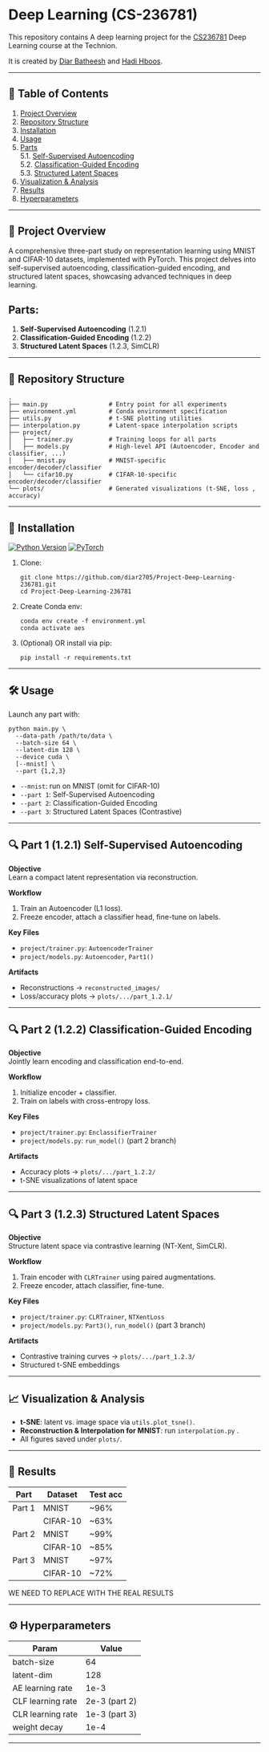 # Deep Learning (CS-236781)

This repository contains A deep learning project for the [CS236781](https://vistalab-technion.github.io/cs236781/) Deep Learning course at the Technion.

It is created by [Diar Batheesh](https://github.com/diar2705) and [Hadi Hboos](https://github.com/HadiHboos1).

---

## 📑 Table of Contents

1. [Project Overview](#-project-overview)  
2. [Repository Structure](#-repository-structure)  
3. [Installation](#-installation)  
4. [Usage](#-usage)  
5. [Parts](#-parts)  
   5.1. [Self-Supervised Autoencoding](#-part-121-self-supervised-autoencoding)  
   5.2. [Classification-Guided Encoding](#-part-122-classification-guided-encoding)  
   5.3. [Structured Latent Spaces](#-part-123-structured-latent-spaces)  
6. [Visualization & Analysis](#-visualization--analysis)  
7. [Results](#-results)  
8. [Hyperparameters](#-hyperparameters)

---


## 🧠 Project Overview

A comprehensive three-part study on representation learning using MNIST and CIFAR-10 datasets, implemented with PyTorch. This project delves into self-supervised autoencoding, classification-guided encoding, and structured latent spaces, showcasing advanced techniques in deep learning.

## Parts:
1. **Self-Supervised Autoencoding** (1.2.1)  
2. **Classification-Guided Encoding** (1.2.2)  
3. **Structured Latent Spaces** (1.2.3, SimCLR)

---

## 📁 Repository Structure

```
.
├── main.py                 # Entry point for all experiments
├── environment.yml         # Conda environment specification
├── utils.py                # t-SNE plotting utilities
├── interpolation.py        # Latent-space interpolation scripts
├── project/
│   ├── trainer.py          # Training loops for all parts
│   ├── models.py           # High-level API (Autoencoder, Encoder and classifier, ...)
│   ├── mnist.py            # MNIST-specific encoder/decoder/classifier
│   └── cifar10.py          # CIFAR-10-specific encoder/decoder/classifier
└── plots/                  # Generated visualizations (t-SNE, loss , accuracy)
```

---

## 🚀 Installation
[![Python Version](https://img.shields.io/badge/python-3.8%2B-blue.svg)]()
[![PyTorch](https://img.shields.io/badge/pytorch-%3E%3D1.7-orange.svg)]()

1. Clone:
   ```
   git clone https://github.com/diar2705/Project-Deep-Learning-236781.git
   cd Project-Deep-Learning-236781
   ```
2. Create Conda env:
   ```
   conda env create -f environment.yml
   conda activate aes
   ```
3. (Optional) OR install via pip:
   ```
   pip install -r requirements.txt
   ```

---

## 🛠️ Usage

Launch any part with:
```
python main.py \
  --data-path /path/to/data \
  --batch-size 64 \
  --latent-dim 128 \
  --device cuda \
  [--mnist] \
  --part {1,2,3}
```
- `--mnist`: run on MNIST (omit for CIFAR-10)  
- `--part 1`: Self-Supervised Autoencoding  
- `--part 2`: Classification-Guided Encoding  
- `--part 3`: Structured Latent Spaces (Contrastive)

---

## 🔍 Part 1 (1.2.1) Self-Supervised Autoencoding

**Objective**  
Learn a compact latent representation via reconstruction.

**Workflow**  
1. Train an Autoencoder (L1 loss).  
2. Freeze encoder, attach a classifier head, fine-tune on labels.

**Key Files**  
- `project/trainer.py`: `AutoencoderTrainer`  
- `project/models.py`: `Autoencoder`, `Part1()`

**Artifacts**  
- Reconstructions → `reconstructed_images/`  
- Loss/accuracy plots → `plots/.../part_1.2.1/`

---

## 🔍 Part 2 (1.2.2) Classification-Guided Encoding

**Objective**  
Jointly learn encoding and classification end-to-end.

**Workflow**  
1. Initialize encoder + classifier.  
2. Train on labels with cross-entropy loss.

**Key Files**  
- `project/trainer.py`: `EnclassifierTrainer`  
- `project/models.py`: `run_model()` (part 2 branch)

**Artifacts**  
- Accuracy plots → `plots/.../part_1.2.2/`  
- t-SNE visualizations of latent space

---

## 🔍 Part 3 (1.2.3) Structured Latent Spaces

**Objective**  
Structure latent space via contrastive learning (NT-Xent, SimCLR).

**Workflow**  
1. Train encoder with `CLRTrainer` using paired augmentations.  
2. Freeze encoder, attach classifier, fine-tune.

**Key Files**  
- `project/trainer.py`: `CLRTrainer`, `NTXentLoss`  
- `project/models.py`: `Part3()`, `run_model()` (part 3 branch)

**Artifacts**  
- Contrastive training curves → `plots/.../part_1.2.3/`  
- Structured t-SNE embeddings

---

## 📈 Visualization & Analysis

- **t-SNE**: latent vs. image space via `utils.plot_tsne()`.  
- **Reconstruction & Interpolation for MNIST**: run `interpolation.py` .  
- All figures saved under `plots/`.

---

## 📜 Results

| Part      | Dataset  | Test acc |
|-----------|----------|----------|
| Part 1    | MNIST    | ~96%     |
|           | CIFAR-10 | ~63%     |
| Part 2    | MNIST    | ~99%     |
|           | CIFAR-10 | ~85%     |
| Part 3    | MNIST    | ~97%     |
|           | CIFAR-10 | ~72%     |

WE NEED TO REPLACE WITH THE REAL RESULTS

---

## ⚙️ Hyperparameters

| Param             | Value         |
|-------------------|---------------|
| batch-size        | 64            |
| latent-dim        | 128           |
| AE learning rate  | 1e-3          |
| CLF learning rate | 2e-3 (part 2) |
| CLR learning rate | 1e-3 (part 3) |
| weight decay      | 1e-4          

---

